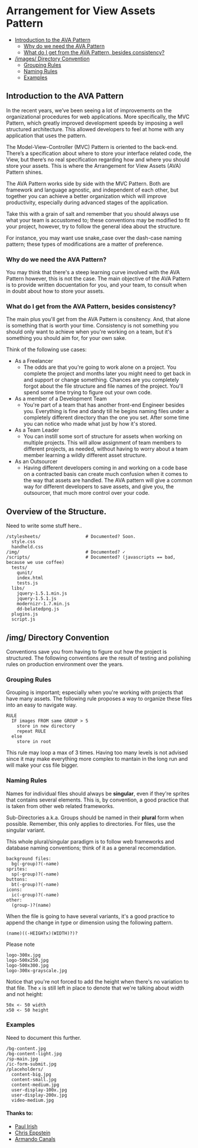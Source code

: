 
# Arrangement for View Assets Pattern

- [Introduction to the AVA Pattern](#introduction)
  - [Why do we need the AVA Pattern](#)
  - [What do I get from the AVA Pattern, besides consistency?](#)
- [/images/ Directory Convention](#images)
  - [Grouping Rules](#images/grouping-rules)
  - [Naming Rules](#images/naming-rules)
  - [Examples](#images/examples)

<a name="introduction"></a>
## Introduction to the AVA Pattern

In the recent years, we’ve been seeing a lot of improvements on the organizational procedures for web applications. More specifically, the MVC Pattern, which greatly improved development speeds by imposing a well structured architecture. This allowed developers to feel at home with any application that uses the pattern. 

The Model-View-Controller (MVC) Pattern is oriented to the back-end. There’s a specification about where to store your interface related code, the View, but there’s no real specification regarding how and where you should store your assets. This is where the Arrangement for View Assets (AVA) Pattern shines.

The AVA Pattern works side by side with the MVC Pattern. Both are framework and language agnostic, and independent of each other, but together you can achieve a better organization which will improve productivity, especially during advanced stages of the application.

Take this with a grain of salt and remember that you should always use what your team is accustomed to; these conventions may be modified to fit your project, however, try to follow the general idea about the structure.

For instance, you may want use snake_case over the dash-case naming pattern; these types of modifications are a matter of preference. 

### Why do we need the AVA Pattern?

You may think that there's a steep learning curve involved with the AVA Pattern however, this is not the case. The main objective of the AVA Pattern is to provide written docuentation for you, and your team, to consult when in doubt about how to store your assets.

### What do I get from the AVA Pattern, besides consistency?

The main plus you'll get from the AVA Pattern is consitency. And, that alone is something that is worth your time. Consistency is not something you should only want to achieve when you're working on a team, but it's something you should aim for, for your own sake.

Think of the following use cases:

- As a Freelancer
  - The odds are that you're going to work alone on a project. You complete the project and months later you might need to get back in and support or change something. Chances are you completely forgot about the file structure and file names of the project. You'll spend some time trying to figure out your own code.
- As a member of a Development Team
  - You're part of a team that has another front-end Engineer besides you. Everything is fine and dandy till he begins naming files under a completely different directory than the one you set. After some time you can notice who made what just by how it's stored.
- As a Team Leader
  - You can instill some sort of structure for assets when working on multiple projects. This will allow assignment of team members to different projects, as needed, without having to worry about a team member learning a wildly different asset structure.
- As an Outsourcer
  - Having different developers coming in and working on a code base on a contracted basis can create much confusion when it comes to the way that assets are handled. The AVA pattern will give a common way for different developers to save assets, and give you, the outsourcer, that much more control over your code.  
## Overview of the Structure.

Need to write some stuff here..

    /stylesheets/                 # Documented? Soon.
      style.css
      handheld.css
    /img/                         # Documented? ✓
    /scripts/                     # Documented? (javascripts == bad, because we use coffee)
      tests/
        qunit/
        index.html
        tests.js
      libs/                      
        jquery-1.5.1.min.js
        jquery-1.5.1.js
        modernizr-1.7.min.js
        dd-belatedpng.js
      plugins.js
      script.js

<a name="images"></a>
## /img/ Directory Convention

Conventions save you from having to figure out how the project is structured. The following conventions are the result of testing and polishing rules on production environment over the years.

<a name="images/grouping-rules"></a>
### Grouping Rules

Grouping is important; especially when you're working with projects that have many assets. The following rule proposes a way to organize these files into an easy to navigate way.

    RULE
      IF images FROM same GROUP > 5
        store in new directory
        repeat RULE
      else
        store in root

This rule may loop a max of 3 times. Having too many levels is not advised since it may make everything more complex to mantain in the long run and will make your css file bigger.

<a name="images/naming-rules"></a>
### Naming Rules

Names for individual files should always be **singular**, even if they're sprites that contains several elements. This is, by convention, a good practice that is taken from other web related frameworks.

Sub-Directories a.k.a. Groups should be named in their **plural** form when possible. Remember, this only applies to directories. For files, use the singular variant.

This whole plural/singular paradigm is to follow web frameworks and database naming conventions; think of it as a general recomendation.


    background files:
      bg(-group)?(-name)
    sprites:
      sp(-group)?(-name)
    buttons:
      bt(-group)?(-name)
    icons:
      ic(-group)?(-name)
    other:
      (group-)?(name)

When the file is going to have several variants, it's a good practice to append the change in type or dimension using the following pattern.

    (name)((-HEIGHTx)(WIDTH)?)?

Please note 

    logo-300x.jpg
    logo-500x250.jpg
    logo-500x300.jpg
    logo-300x-grayscale.jpg

Notice that you're not forced to add the height when there's no variation to that file. The `x` is still left in place to denote that we're talking about width and not height:
    
    50x <- 50 width
    x50 <- 50 height

<a name="images/examples"></a>
### Examples

Need to document this further.
  
    /bg-content.jpg
    /bg-content-light.jpg
    /sp-main.jpg
    /ic-form-submit.jpg
    /placeholders/
      content-big.jpg
      content-small.jpg
      content-medium.jpg
      user-display-100x.jpg
      user-display-200x.jpg
      video-medium.jpg
      
      
      
#### Thanks to:

- [Paul Irish](http://paulirish.com/)
- [Chris Eppstein](http://twitter.com/chriseppstein)
- [Armando Canals](http://twitter.com/armandocanals)
